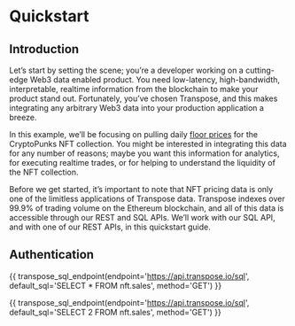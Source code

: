 # Quickstart

## Introduction

Let’s start by setting the scene; you’re a developer working on a cutting-edge Web3 data enabled product.  You need low-latency, high-bandwidth, interpretable, realtime information from the blockchain to make your product stand out.  Fortunately, you’ve chosen Transpose, and this makes integrating any arbitrary Web3 data into your production application a breeze.

In this example, we’ll be focusing on pulling daily [floor prices](https://blog.chain.link/what-is-an-nft-floor-price/) for the CryptoPunks NFT collection.  You might be interested in integrating this data for any number of reasons; maybe you want this information for analytics, for executing realtime trades, or for helping to understand the liquidity of the NFT collection.

Before we get started, it’s important to note that NFT pricing data is only one of the limitless applications of Transpose data.  Transpose indexes over 99.9% of trading volume on the Ethereum blockchain, and all of this data is accessible through our REST and SQL APIs.  We’ll work with our SQL API, and with one of our REST APIs, in this quickstart guide.

## Authentication

{{ transpose_sql_endpoint(endpoint='https://api.transpose.io/sql', default_sql='SELECT * FROM nft.sales', method='GET') }}

{{ transpose_sql_endpoint(endpoint='https://api.transpose.io/sql', default_sql='SELECT 2 FROM nft.sales', method='GET') }}

